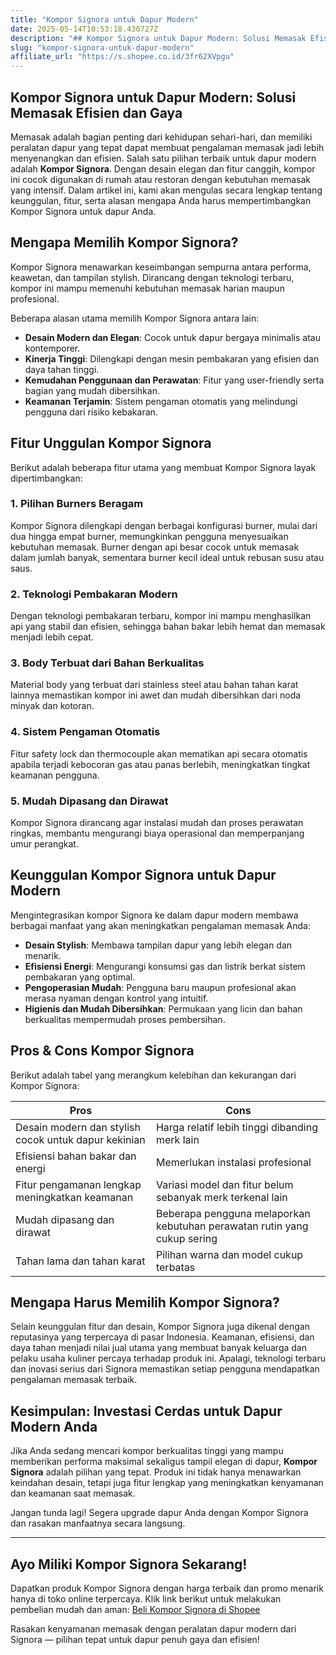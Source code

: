 ```yaml
---
title: "Kompor Signora untuk Dapur Modern"
date: 2025-05-14T10:53:18.430727Z
description: "## Kompor Signora untuk Dapur Modern: Solusi Memasak Efisien dan Gaya..."
slug: "kompor-signora-untuk-dapur-modern"
affiliate_url: "https://s.shopee.co.id/3fr62XVpgu"
---
```

## Kompor Signora untuk Dapur Modern: Solusi Memasak Efisien dan Gaya

Memasak adalah bagian penting dari kehidupan sehari-hari, dan memiliki peralatan dapur yang tepat dapat membuat pengalaman memasak jadi lebih menyenangkan dan efisien. Salah satu pilihan terbaik untuk dapur modern adalah **Kompor Signora**. Dengan desain elegan dan fitur canggih, kompor ini cocok digunakan di rumah atau restoran dengan kebutuhan memasak yang intensif. Dalam artikel ini, kami akan mengulas secara lengkap tentang keunggulan, fitur, serta alasan mengapa Anda harus mempertimbangkan Kompor Signora untuk dapur Anda.

## Mengapa Memilih Kompor Signora?

Kompor Signora menawarkan keseimbangan sempurna antara performa, keawetan, dan tampilan stylish. Dirancang dengan teknologi terbaru, kompor ini mampu memenuhi kebutuhan memasak harian maupun profesional.

Beberapa alasan utama memilih Kompor Signora antara lain:

- **Desain Modern dan Elegan**: Cocok untuk dapur bergaya minimalis atau kontemporer.
- **Kinerja Tinggi**: Dilengkapi dengan mesin pembakaran yang efisien dan daya tahan tinggi.
- **Kemudahan Penggunaan dan Perawatan**: Fitur yang user-friendly serta bagian yang mudah dibersihkan.
- **Keamanan Terjamin**: Sistem pengaman otomatis yang melindungi pengguna dari risiko kebakaran.

## Fitur Unggulan Kompor Signora

Berikut adalah beberapa fitur utama yang membuat Kompor Signora layak dipertimbangkan:

### 1. Pilihan Burners Beragam

Kompor Signora dilengkapi dengan berbagai konfigurasi burner, mulai dari dua hingga empat burner, memungkinkan pengguna menyesuaikan kebutuhan memasak. Burner dengan api besar cocok untuk memasak dalam jumlah banyak, sementara burner kecil ideal untuk rebusan susu atau saus.

### 2. Teknologi Pembakaran Modern

Dengan teknologi pembakaran terbaru, kompor ini mampu menghasilkan api yang stabil dan efisien, sehingga bahan bakar lebih hemat dan memasak menjadi lebih cepat.

### 3. Body Terbuat dari Bahan Berkualitas

Material body yang terbuat dari stainless steel atau bahan tahan karat lainnya memastikan kompor ini awet dan mudah dibersihkan dari noda minyak dan kotoran.

### 4. Sistem Pengaman Otomatis

Fitur safety lock dan thermocouple akan mematikan api secara otomatis apabila terjadi kebocoran gas atau panas berlebih, meningkatkan tingkat keamanan pengguna.

### 5. Mudah Dipasang dan Dirawat

Kompor Signora dirancang agar instalasi mudah dan proses perawatan ringkas, membantu mengurangi biaya operasional dan memperpanjang umur perangkat.

## Keunggulan Kompor Signora untuk Dapur Modern

Mengintegrasikan kompor Signora ke dalam dapur modern membawa berbagai manfaat yang akan meningkatkan pengalaman memasak Anda:

- **Desain Stylish**: Membawa tampilan dapur yang lebih elegan dan menarik.
- **Efisiensi Energi**: Mengurangi konsumsi gas dan listrik berkat sistem pembakaran yang optimal.
- **Pengoperasian Mudah**: Pengguna baru maupun profesional akan merasa nyaman dengan kontrol yang intuitif.
- **Higienis dan Mudah Dibersihkan**: Permukaan yang licin dan bahan berkualitas mempermudah proses pembersihan.

## Pros & Cons Kompor Signora

Berikut adalah tabel yang merangkum kelebihan dan kekurangan dari Kompor Signora:

| **Pros** | **Cons** |
|------------|--------------|
| Desain modern dan stylish cocok untuk dapur kekinian | Harga relatif lebih tinggi dibanding merk lain |
| Efisiensi bahan bakar dan energi | Memerlukan instalasi profesional |
| Fitur pengamanan lengkap meningkatkan keamanan | Variasi model dan fitur belum sebanyak merk terkenal lain |
| Mudah dipasang dan dirawat | Beberapa pengguna melaporkan kebutuhan perawatan rutin yang cukup sering |
| Tahan lama dan tahan karat | Pilihan warna dan model cukup terbatas |

## Mengapa Harus Memilih Kompor Signora?

Selain keunggulan fitur dan desain, Kompor Signora juga dikenal dengan reputasinya yang terpercaya di pasar Indonesia. Keamanan, efisiensi, dan daya tahan menjadi nilai jual utama yang membuat banyak keluarga dan pelaku usaha kuliner percaya terhadap produk ini. Apalagi, teknologi terbaru dan inovasi serius dari Signora memastikan setiap pengguna mendapatkan pengalaman memasak terbaik.

## Kesimpulan: Investasi Cerdas untuk Dapur Modern Anda

Jika Anda sedang mencari kompor berkualitas tinggi yang mampu memberikan performa maksimal sekaligus tampil elegan di dapur, **Kompor Signora** adalah pilihan yang tepat. Produk ini tidak hanya menawarkan keindahan desain, tetapi juga fitur lengkap yang meningkatkan kenyamanan dan keamanan saat memasak.

Jangan tunda lagi! Segera upgrade dapur Anda dengan Kompor Signora dan rasakan manfaatnya secara langsung.

---

## Ayo Miliki Kompor Signora Sekarang!

Dapatkan produk Kompor Signora dengan harga terbaik dan promo menarik hanya di toko online terpercaya. Klik link berikut untuk melakukan pembelian mudah dan aman: [Beli Kompor Signora di Shopee](https://s.shopee.co.id/3fr62XVpgu)

Rasakan kenyamanan memasak dengan peralatan dapur modern dari Signora — pilihan tepat untuk dapur penuh gaya dan efisien!